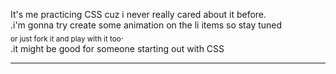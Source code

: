 It's me practicing CSS cuz i never really cared about it before.<br />.i'm gonna try create some animation on the li items so stay tuned<br /> <sub>or just fork it and play with it too</sub>. <br />.it might be good for someone starting out with CSS <hr />
